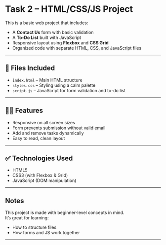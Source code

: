 # Task 2 – HTML/CSS/JS Project

This is a basic web project that includes:

- A **Contact Us** form with basic validation  
- A **To-Do List** built with JavaScript  
- Responsive layout using **Flexbox** and **CSS Grid**   
- Organized code with separate HTML, CSS, and JavaScript files

---

## 📂 Files Included

- `index.html` – Main HTML structure  
- `styles.css` – Styling using a calm palette  
- `script.js` – JavaScript for form validation and to-do list  

---

## 🧑‍🎓 Features

- Responsive on all screen sizes  
- Form prevents submission without valid email  
- Add and remove tasks dynamically  
- Easy to read, clean layout

---

## ✅ Technologies Used

- HTML5  
- CSS3 (with Flexbox & Grid)  
- JavaScript (DOM manipulation)

---

##  Notes

This project is made with beginner-level concepts in mind.  
It’s great for learning:

- How to structure files  
- How forms and JS work together  

---
